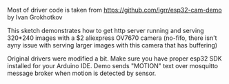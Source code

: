 Most of driver code is taken from https://github.com/igrr/esp32-cam-demo by Ivan Grokhotkov

This sketch demonstrates how to get http server running and serving 320*240 images with a $2 aliexpress OV7670 camera (no-fifo, there isn't ayny issue with serving larger images with this camera that has buffering)

Original drivers were modified a bit.
Make sure you have proper esp32 SDK installed for your Arduino IDE.
Demo sends "MOTION" text over mosquitto message broker when motion is detected by sensor.
